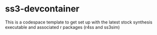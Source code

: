 # ss3-devcontainer

This is a codespace template to get set up with the latest stock synthesis executable and associated r packages (r4ss and ss3sim)
